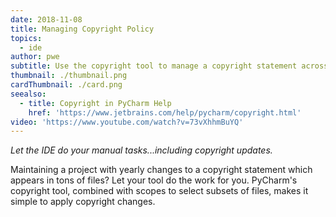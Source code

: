 ```yaml
---
date: 2018-11-08
title: Managing Copyright Policy
topics:
  - ide
author: pwe
subtitle: Use the copyright tool to manage a copyright statement across project files.
thumbnail: ./thumbnail.png
cardThumbnail: ./card.png
seealso:
  - title: Copyright in PyCharm Help
    href: 'https://www.jetbrains.com/help/pycharm/copyright.html'
video: 'https://www.youtube.com/watch?v=73vXhhmBuYQ'
---
```

*Let the IDE do your manual tasks...including copyright updates.*

Maintaining a project with yearly changes to a copyright statement
which appears in tons of files? Let your tool do the work for you.
PyCharm's copyright tool, combined with scopes to select subsets
of files, makes it simple to apply copyright changes.
